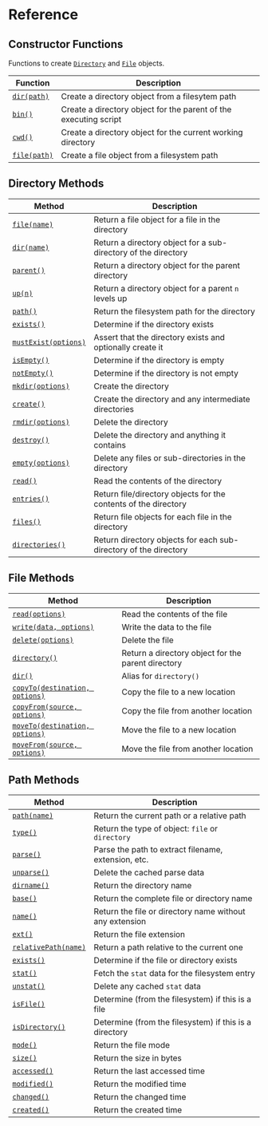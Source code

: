 # Reference

## Constructor Functions

Functions to create [`Directory`](directories) and [`File`](files) objects.

| Function | Description |
|-|-|
|[`dir(path)`](directories#dir)|Create a directory object from a filesytem path|
|[`bin()`](directories#bin)|Create a directory object for the parent of the executing script|
|[`cwd()`](directories#cwd)|Create a directory object for the current working directory|
|[`file(path)`](files#file)|Create a file object from a filesystem path|

## Directory Methods

| Method | Description |
|-|-|
|[`file(name)`](directory-methods#file)|Return a file object for a file in the directory|
|[`dir(name)`](directory-methods#dir)|Return a directory object for a sub-directory of the directory|
|[`parent()`](directory-methods#parent)|Return a directory object for the parent directory|
|[`up(n)`](directory-methods#up)|Return a directory object for a parent `n` levels up|
|[`path()`](directory-methods#path)|Return the filesystem path for the directory|
|[`exists()`](directory-methods#exists)|Determine if the directory exists|
|[`mustExist(options)`](directory-methods#mustExist)|Assert that the directory exists and optionally create it|
|[`isEmpty()`](directory-methods#isEmpty)|Determine if the directory is empty|
|[`notEmpty()`](directory-methods#notEmpty)|Determine if the directory is not empty|
|[`mkdir(options)`](directory-methods#mkdir)|Create the directory|
|[`create()`](directory-methods#create)|Create the directory and any intermediate directories|
|[`rmdir(options)`](directory-methods#rmdir)|Delete the directory|
|[`destroy()`](directory-methods#destroy)|Delete the directory and anything it contains|
|[`empty(options)`](directory-methods#empty)|Delete any files or sub-directories in the directory|
|[`read()`](directory-methods#read)|Read the contents of the directory|
|[`entries()`](directory-methods#entries)|Return file/directory objects for the contents of the directory|
|[`files()`](directory-methods#files)|Return file objects for each file in the directory|
|[`directories()`](directory-methods#directories)|Return directory objects for each sub-directory of the directory|

## File Methods

| Method | Description |
|-|-|
|[`read(options)`](file-methods#read)|Read the contents of the file|
|[`write(data, options)`](file-methods#write)|Write the data to the file|
|[`delete(options)`](file-methods#delete)|Delete the file|
|[`directory()`](file-methods#directory)|Return a directory object for the parent directory|
|[`dir()`](file-methods#dir)|Alias for `directory()`|
|[`copyTo(destination, options)`](file-methods#copyTo)|Copy the file to a new location|
|[`copyFrom(source, options)`](file-methods#copyFrom)|Copy the file from another location|
|[`moveTo(destination, options)`](file-methods#moveTo)|Move the file to a new location|
|[`moveFrom(source, options)`](file-methods#moveFrom)|Move the file from another location|

## Path Methods

| Method | Description |
|-|-|
|[`path(name)`](path#path)|Return the current path or a relative path|
|[`type()`](path#type)|Return the type of object: `file` or `directory`|
|[`parse()`](path#parse)|Parse the path to extract filename, extension, etc.|
|[`unparse()`](path#unparse)|Delete the cached parse data|
|[`dirname()`](path#dirname)|Return the directory name|
|[`base()`](path#base)|Return the complete file or directory name|
|[`name()`](path#name)|Return the file or directory name without any extension|
|[`ext()`](path#ext)|Return the file extension|
|[`relativePath(name)`](path#relativePath)|Return a path relative to the current one|
|[`exists()`](path#exists)|Determine if the file or directory exists|
|[`stat()`](path#stat)|Fetch the `stat` data for the filesystem entry|
|[`unstat()`](path#unstat)|Delete any cached `stat` data|
|[`isFile()`](path#isFile)|Determine (from the filesystem) if this is a file|
|[`isDirectory()`](path#isDirectory)|Determine (from the filesystem) if this is a directory|
|[`mode()`](path#mode)|Return the file mode|
|[`size()`](path#size)|Return the size in bytes|
|[`accessed()`](path#accessed)|Return the last accessed time|
|[`modified()`](path#modified)|Return the modified time|
|[`changed()`](path#changed)|Return the changed time|
|[`created()`](path#created)|Return the created time|
